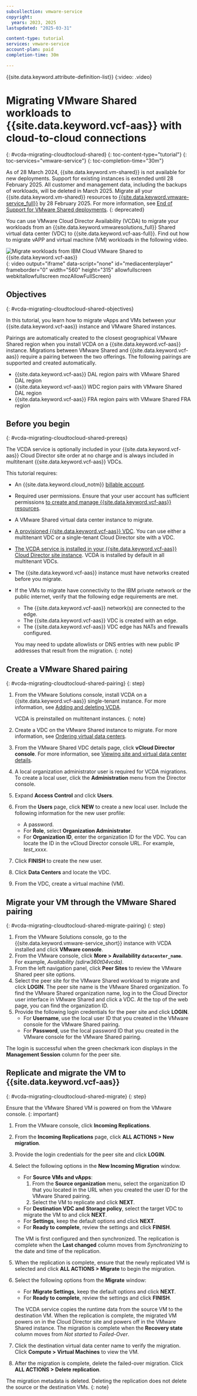 ```yaml
---
subcollection: vmware-service
copyright:
  years: 2023, 2025
lastupdated: "2025-03-31"

content-type: tutorial
services: vmware-service
account-plan: paid
completion-time: 30m

---
```

{{site.data.keyword.attribute-definition-list}}
{:video: .video}

# Migrating VMware Shared workloads to {{site.data.keyword.vcf-aas}} with cloud-to-cloud connections
{: #vcda-migrating-cloudtocloud-shared}
{: toc-content-type="tutorial"}
{: toc-services="vmware-service"}
{: toc-completion-time="30m"}

As of 28 March 2024, {{site.data.keyword.vm-shared}} is not available for new deployments. Support for existing instances is extended until 28 February 2025. All customer and management data, including the backups of workloads, will be deleted in March 2025. Migrate all your {{site.data.keyword.vm-shared}} resources to [{{site.data.keyword.vmware-service_full}}](/docs/vmware-service) by 28 February 2025. For more information, see [End of Support for VMware Shared deployments](/docs/vmwaresolutions?topic=vmwaresolutions-eos-vmware-shared).
{: deprecated}

You can use VMware Cloud Director Availability (VCDA) to migrate your workloads from an {{site.data.keyword.vmwaresolutions_full}} Shared virtual data center (VDC) to {{site.data.keyword.vcf-aas-full}}. Find out how to migrate vAPP and virtual machine (VM) workloads in the following video.

![Migrate workloads from IBM Cloud VMware Shared to {{site.data.keyword.vcf-aas}}](https://cdnapisec.kaltura.com/html5/html5lib/v2.101/mwEmbedFrame.php/p/1773841/uiconf_id/27941801/entry_id/1_hycjbyi0?wid=_1773841&iframeembed=true&entry_id=1_hycjbyi0){: video output="iframe" data-script="none" id="mediacenterplayer" frameborder="0" width="560" height="315" allowfullscreen webkitallowfullscreen mozAllowFullScreen}

## Objectives
{: #vcda-migrating-cloudtocloud-shared-objectives}

In this tutorial, you learn how to migrate vApps and VMs between your {{site.data.keyword.vcf-aas}} instance and VMware Shared instances.

Pairings are automatically created to the closest geographical VMware Shared region when you install VCDA on a {{site.data.keyword.vcf-aas}} instance. Migrations between VMware Shared and {{site.data.keyword.vcf-aas}} require a pairing between the two offerings. The following pairings are supported and created automatically.
* {{site.data.keyword.vcf-aas}} DAL region pairs with VMware Shared DAL region
* {{site.data.keyword.vcf-aas}} WDC region pairs with VMware Shared DAL region
* {{site.data.keyword.vcf-aas}} FRA region pairs with VMware Shared FRA region

## Before you begin
{: #vcda-migrating-cloudtocloud-shared-prereqs}

The VCDA service is optionally included in your {{site.data.keyword.vcf-aas}} Cloud Director site order at no charge and is always included in multitenant {{site.data.keyword.vcf-aas}} VDCs.

This tutorial requires:

* An {{site.data.keyword.cloud_notm}} [billable account](/docs/account?topic=account-accounts).
* Required user permissions. Ensure that your user account has sufficient permissions [to create and manage {{site.data.keyword.vcf-aas}} resources](/docs/vmware-service?topic=vmware-service-getting-started).
* A VMware Shared virtual data center instance to migrate.
* [A provisioned {{site.data.keyword.vcf-aas}} VDC](/docs/vmwaresolutions?topic=vmwaresolutions-tenant-ordering). You can use either a multitenant VDC or a single-tenant Cloud Director site with a VDC.
* [The VCDA service is installed in your {{site.data.keyword.vcf-aas}} Cloud Director site instance](/docs/vmware-service?topic=vmware-service-vcda-adding-deleting). VCDA is installed by default in all multitenant VDCs.
* The {{site.data.keyword.vcf-aas}} instance must have networks created before you migrate.
* If the VMs to migrate have connectivity to the IBM private network or the public internet, verify that the following edge requirements are met.
   * The {{site.data.keyword.vcf-aas}} network(s) are connected to the edge.
   * The {{site.data.keyword.vcf-aas}} VDC is created with an edge.
   * The {{site.data.keyword.vcf-aas}} VDC edge has NATs and firewalls configured.

   You may need to update allowlists or DNS entries with new public IP addresses that result from the migration.
   {: note}

## Create a VMware Shared pairing
{: #vcda-migrating-cloudtocloud-shared-pairing}
{: step}

1. From the VMware Solutions console, install VCDA on a {{site.data.keyword.vcf-aas}} single-tenant instance. For more information, see [Adding and deleting VCDA](/docs/vmware-service?topic=vmware-service-vcda-adding-deleting#vcda-adding-deleting-add-proc).

   VCDA is preinstalled on multitenant instances.
   {: note}

2. Create a VDC on the VMware Shared instance to migrate. For more information, see [Ordering virtual data centers](/docs/vmwaresolutions?topic=vmwaresolutions-shared_ordering).
3. From the VMware Shared VDC details page, click **vCloud Director console**. For more information, see [Viewing site and virtual data center details](/docs/vmwaresolutions?topic=vmwaresolutions-shared_viewing-vdc-details).
4. A local organization administrator user is required for VCDA migrations. To create a local user, click the **Administration** menu from the Director console.
5. Expand **Access Control** and click **Users**.
6. From the **Users** page, click **NEW** to create a new local user. Include the following information for the new user profile:
   * A password.
   * For **Role**, select **Organization Administrator**.
   * For **Organization ID**, enter the organization ID for the VDC. You can locate the ID in the vCloud Director console URL. For example, *test_xxxx*.
7. Click **FINISH** to create the new user.
8. Click **Data Centers** and locate the VDC.
9. From the VDC, create a virtual machine (VM).

## Migrate your VM through the VMware Shared pairing
{: #vcda-migrating-cloudtocloud-shared-migrate-pairing}
{: step}

1. From the VMware Solutions console, go to the {{site.data.keyword.vmware-service_short}} instance with VCDA installed and click **VMware console**.
2. From the VMware console, click **More > Availability ``datacenter_name``**. For example, *Availability (sdirw360t04vcda)*.
3. From the left navigation panel, click **Peer Sites** to review the VMware Shared peer site options.
4. Select the peer site for the VMware Shared workload to migrate and click **LOGIN**. The peer site name is the VMware Shared organization. To find the VMware Shared organization name, log in to the Cloud Director user interface in VMware Shared and click a VDC. At the top of the web page, you can find the organization ID.
5. Provide the following login credentials for the peer site and click **LOGIN**.
   * For **Username**, use the local user ID that you created in the VMware console for the VMware Shared pairing.
   * For **Password**, use the local password ID that you created in the VMware console for the VMware Shared pairing.

The login is successful when the green checkmark icon displays in the **Management Session** column for the peer site.

## Replicate and migrate the VM to {{site.data.keyword.vcf-aas}}
{: #vcda-migrating-cloudtocloud-shared-migrate}
{: step}

Ensure that the VMware Shared VM is powered on from the VMware console.
{: important}

1. From the VMware console, click **Incoming Replications**.
2. From the **Incoming Replications** page, click **ALL ACTIONS > New migration**.
3. Provide the login credentials for the peer site and click **LOGIN**.
4. Select the following options in the **New Incoming Migration** window.
   * For **Source VMs and vApps**:
      1. From the **Source organization** menu, select the organization ID that you located in the URL when you created the user ID for the VMware Shared pairing.
      2. Select the VM to replicate and click **NEXT**.
   * For **Destination VDC and Storage policy**, select the target VDC to migrate the VM to and click **NEXT**.
   * For **Settings**, keep the default options and click **NEXT**.
   * For **Ready to complete**, review the settings and click **FINISH**.

   The VM is first configured and then synchronized. The replication is complete when the **Last changed** column moves from *Synchronizing* to the date and time of the replication.

5. When the replication is complete, ensure that the newly replicated VM is selected and click **ALL ACTIONS > Migrate** to begin the migration.
6. Select the following options from the **Migrate** window:
   * For **Migrate Settings**, keep the default options and click **NEXT**.
   * For **Ready to complete**, review the settings and click **FINISH**.

   The VCDA service copies the runtime data from the source VM to the destination VM. When the replication is complete, the migrated VM powers on in the Cloud Director site and powers off in the VMware Shared instance. The migration is complete when the **Recovery state** column moves from *Not started* to *Failed-Over*.

7. Click the destination virtual data center name to verify the migration. Click **Compute > Virtual Machines** to view the VM.
8. After the migration is complete, delete the failed-over migration. Click **ALL ACTIONS > Delete replication**.

The migration metadata is deleted. Deleting the replication does not delete the source or the destination VMs.
{: note}

